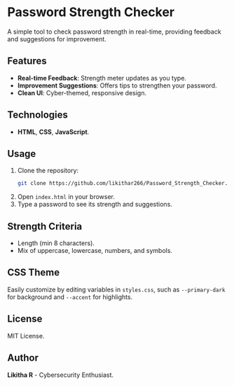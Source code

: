 # Password Strength Checker

A simple tool to check password strength in real-time, providing feedback and suggestions for improvement.

## Features
- **Real-time Feedback**: Strength meter updates as you type.
- **Improvement Suggestions**: Offers tips to strengthen your password.
- **Clean UI**: Cyber-themed, responsive design.

## Technologies
- **HTML**, **CSS**, **JavaScript**.

## Usage
1. Clone the repository:
    ```bash
    git clone https://github.com/likithar266/Password_Strength_Checker.git
    ```
2. Open `index.html` in your browser.
3. Type a password to see its strength and suggestions.

## Strength Criteria
- Length (min 8 characters).
- Mix of uppercase, lowercase, numbers, and symbols.

## CSS Theme
Easily customize by editing variables in `styles.css`, such as `--primary-dark` for background and `--accent` for highlights.

## License
MIT License.

## Author
**Likitha R** - Cybersecurity Enthusiast.
